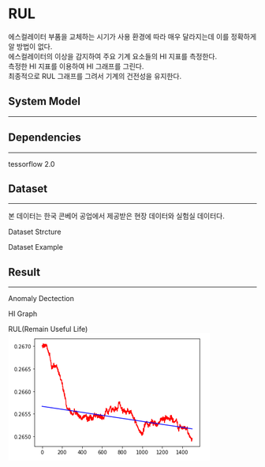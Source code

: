 # RUL
에스컬레이터 부품을 교체하는 시기가 사용 환경에 따라 매우 달라지는데 이를 정확하게 알 방법이 없다.  
에스컬레이터의 이상을 감지하여 주요 기계 요소들의 HI 지표를 측정한다.  
측정한 HI 지표를 이용하여 HI 그래프를 그린다.  
최종적으로 RUL 그래프를 그려서 기계의 건전성을 유지한다.  
  
## System Model
---


## Dependencies
---
tessorflow 2.0

## Dataset
---
본 데이터는 한국 콘베어 공업에서 제공받은 현장 데이터와 실험실 데이터다.

Dataset Strcture  

Dataset Example

## Result
---
Anomaly Dectection

HI Graph

RUL(Remain Useful Life)  
![Gear RUL Graph](img/Gear_RUL_Graph.png?raw=true)
